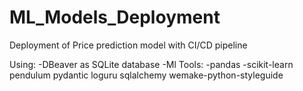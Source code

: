 # ML_Models_Deployment
Deployment of Price prediction model with CI/CD pipeline

Using:
-DBeaver as SQLite database
-Ml Tools: 
  -pandas
  -scikit-learn
  pendulum
  pydantic
  loguru
  sqlalchemy
  wemake-python-styleguide



